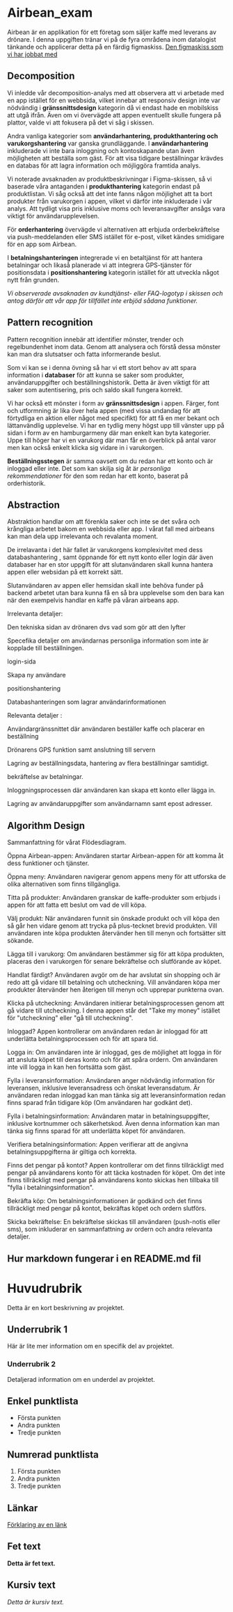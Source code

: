 # Airbean_exam

Airbean är en applikation för ett företag som säljer kaffe med leverans av drönare. 
I denna uppgiften tränar vi på de fyra områdena inom datalogist tänkande och applicerar detta på en färdig figmaskiss. 
[Den figmaskiss som vi har jobbat med](https://www.figma.com/file/ONcO3UQRPBLQsZc3FkysMt/AirBean-v.1.1---with-profile?type=design&node-id=0-1&mode=design)

## Decomposition 

Vi inledde vår decomposition-analys med att observera att vi arbetade med en app istället för en webbsida, vilket innebar att responsiv design inte var nödvändig i **gränssnittsdesign** kategorin då vi endast hade en mobilskiss att utgå ifrån. Även om vi övervägde att appen eventuellt skulle fungera på plattor, valde vi att fokusera på det vi såg i skissen.

Andra vanliga kategorier som **användarhantering, produkthantering och varukorgshantering** var ganska grundläggande. I **användarhantering** inkluderade vi inte bara inloggning och kontoskapande utan även möjligheten att beställa som gäst. För att visa tidigare beställningar krävdes en databas för att lagra information och möjliggöra framtida analys.

Vi noterade avsaknaden av produktbeskrivningar i Figma-skissen, så vi baserade våra antaganden i **produkthantering** kategorin endast på produktlistan. Vi såg också att det inte fanns någon möjlighet att ta bort produkter från varukorgen i appen, vilket vi därför inte inkluderade i vår analys. Att tydligt visa pris inklusive moms och leveransavgifter ansågs vara viktigt för användarupplevelsen.

För **orderhantering** övervägde vi alternativen att erbjuda orderbekräftelse via push-meddelanden eller SMS istället för e-post, vilket kändes smidigare för en app som Airbean.

I **betalningshanteringen** integrerade vi en betaltjänst för att hantera betalningar och likaså planerade vi att integrera GPS-tjänster för positionsdata i **positionshantering** kategorin istället för att utveckla något nytt från grunden.

*Vi observerade avsaknaden av kundtjänst- eller FAQ-logotyp i skissen och antog därför att vår app för tillfället inte erbjöd sådana funktioner.*

## Pattern recognition 

Pattern recognition innebär att identifier mönster, trender och regelbundenhet inom data. Genom att analysera och förstå dessa mönster kan man dra slutsatser och fatta informerande beslut. 

Som vi kan se i denna övning så har vi ett stort behov av att spara information i **databaser** för att kunna se saker som produkter, användaruppgifter och beställningshistorik. 
Detta är även viktigt för att saker som autentisering, pris och saldo skall fungera korrekt. 

Vi har också ett mönster i form av **gränssnittsdesign** i appen. 
Färger, font och utformning är lika över hela appen (med vissa undandag för att förtydliga en aktion eller något med specifikt) för att få en mer bekant och lättanvändlig upplevelse.
Vi har en tydlig meny högst upp till vänster upp på sidan i form av en hamburgarmeny där man enkelt kan byta kategorier. Uppe till höger har vi en varukorg där man får en överblick på antal varor men kan också enkelt klicka sig vidare in i varukorgen.


**Beställningsstegen** är samma oavsett om du redan har ett konto och är inloggad eller inte. Det som kan skilja sig åt är *personliga rekommendationer* för den som redan har ett konto, baserat på orderhistorik. 

## Abstraction 
Abstraktion handlar om att förenkla saker och inte se det svåra och krångliga arbetet bakom en webbsida eller app.
I vårat fall med airbeans kan man dela upp irrelevanta och revalanta moment.

De irrelavanta i det här fallet är varukorgens komplexivitet med dess databashantering , samt öppnande för ett nytt konto eller login där även databaser har en stor uppgift för att slutanvändaren  skall kunna hantera appen eller websidan på ett korrekt sätt.

Slutanvändaren av appen eller hemsidan skall inte behöva funder på backend arbetet utan bara kunna få en så bra upplevelse som den bara kan när den exempelvis handlar en kaffe på våran airbeans app.

Irrelevanta detaljer:

Den tekniska sidan av drönaren dvs vad som gör att den lyfter

Specefika detaljer om användarnas personliga information som inte är kopplade till beställningen.

login-sida

Skapa ny användare

positionshantering

Databashanteringen som lagrar användarinformationen

Relevanta detaljer :

Användargränssnittet där användaren beställer kaffe och placerar en beställning

Drönarens GPS funktion samt anslutning till servern

Lagring av beställningsdata, hantering av flera beställningar samtidigt.

bekräftelse av betalningar.

Inloggningsprocessen där användaren kan skapa ett konto eller lägga in.

Lagring av användaruppgifter som användarnamn samt epost adresser.



## Algorithm Design 

Sammanfattning för vårat Flödesdiagram. 

Öppna Airbean-appen:
Användaren startar Airbean-appen för att komma åt dess funktioner och tjänster.

Öppna meny:
Användaren navigerar genom appens meny för att utforska de olika alternativen som finns tillgängliga.

Titta på produkter:
Användaren granskar de kaffe-produkter som erbjuds i appen för att fatta ett beslut om vad de vill köpa.

Välj produkt:
När användaren funnit sin önskade produkt och vill köpa den så går hen vidare genom att trycka på plus-tecknet brevid produkten. Vill användaren inte köpa produkten återvänder hen till menyn och fortsätter sitt sökande.

Lägga till i varukorg:
Om användaren bestämmer sig för att köpa produkten, placeras den i varukorgen för senare bekräftelse och slutförande av köpet.

Handlat färdigt?
Användaren avgör om de har avslutat sin shopping och är redo att gå vidare till betalning och utcheckning. Vill användaren köpa mer produkter återvänder hen återigen till menyn och upprepar punkterna ovan.

Klicka på utcheckning:
Användaren initierar betalningsprocessen genom att gå vidare till utcheckning. I denna appen står det "Take my money" istället för "utcheckning" eller "gå till utcheckning". 

Inloggad?
Appen kontrollerar om användaren redan är inloggad för att underlätta betalningsprocessen och för att spara tid.

Logga in:
Om användaren inte är inloggad, ges de möjlighet att logga in för att ansluta köpet till deras konto och för att spåra ordern. Om användaren inte vill logga in kan hen fortsätta som gäst.

Fylla i leveransinformation:
Användaren anger nödvändig information för leveransen, inklusive leveransadress och önskat leveransdatum. Är användaren redan inloggad kan man tänka sig att leveransinformation redan finns sparad från tidigare köp (Om användaren har godkänt det).

Fylla i betalningsinformation:
Användaren matar in betalningsuppgifter, inklusive kortnummer och säkerhetskod. Även denna information kan man tänka sig finns sparad för att underlätta köpet för användaren.

Verifiera betalningsinformation:
Appen verifierar att de angivna betalningsuppgifterna är giltiga och korrekta.

Finns det pengar på kontot?
Appen kontrollerar om det finns tillräckligt med pengar på användarens konto för att täcka kostnaden för köpet.  Om det inte finns tillräckligt med pengar på användarens konto skickas hen tillbaka till "fylla i betalningsinformation". 

Bekräfta köp:
Om betalningsinformationen är godkänd och det finns tillräckligt med pengar på kontot, bekräftas köpet och ordern slutförs.

Skicka bekräftelse:
En bekräftelse skickas till användaren (push-notis eller sms), som inkluderar en sammanfattning av ordern och andra relevanta detaljer.

## Hur markdown fungerar i en README.md fil 

# Huvudrubrik

Detta är en kort beskrivning av projektet.

## Underrubrik 1

Här är lite mer information om en specifik del av projektet.

### Underrubrik 2

Detaljerad information om en underdel av projektet.

## Enkel punktlista

- Första punkten
- Andra punkten
- Tredje punkten

## Numrerad punktlista

1. Första punkten
2. Andra punkten
3. Tredje punkten

## Länkar

[Förklaring av en länk](https://www.example.com)

## Fet text

**Detta är fet text.**

## Kursiv text

*Detta är kursiv text.*
